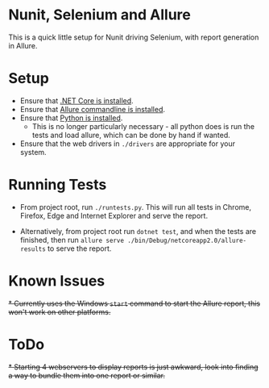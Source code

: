 # Nunit, Selenium and Allure

This is a quick little setup for Nunit driving Selenium, with report generation in Allure.



# Setup

* Ensure that [.NET Core is installed](https://dotnet.microsoft.com/download).
* Ensure that [Allure commandline is installed](https://docs.qameta.io/allure/#_installing_a_commandline).
* Ensure that [Python is installed](https://www.python.org/downloads/).
	* This is no longer particularly necessary - all python does is run the tests and load allure, which can be done by hand if wanted.
* Ensure that the web drivers in `./drivers` are appropriate for your system.



# Running Tests

* From project root, run `./runtests.py`. This will run all tests in Chrome, Firefox, Edge and Internet Explorer and serve the report.

* Alternatively, from project root run `dotnet test`, and when the tests are finished, then run `allure serve ./bin/Debug/netcoreapp2.0/allure-results` to serve the report.



# Known Issues

~~* Currently uses the Windows `start` command to start the Allure report, this won't work on other platforms.~~



# ToDo

~~* Starting 4 webservers to display reports is just awkward, look into finding a way to bundle them into one report or similar.~~
